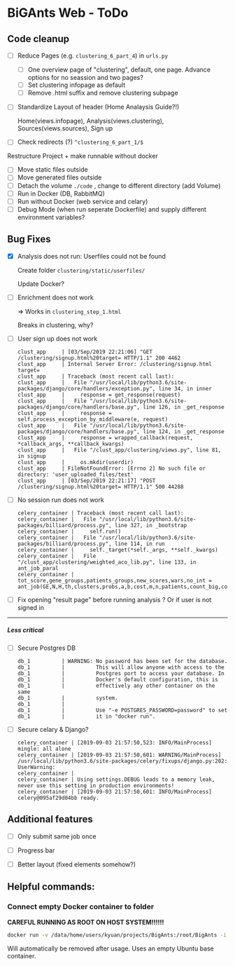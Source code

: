 # BiGAnts Web - ToDo

## Code cleanup

+ [ ] Reduce Pages (e.g. `clustering_6_part_4`) in `urls.py`

  + [ ] One overview page of "clustering", default, one page. Advance options for no seassion and two pages?
  + [ ] Set clustering infopage as default
  + [ ] Remove .html suffix and remove clustering subpage

+ [ ] Standardize Layout of header (Home Analaysis Guide?!) 

  Home(views.infopage), Analysis(views.clustering), Sources(views.sources), Sign up

+ [ ] Check redirects (?) `^clustering_6_part_1/$`

Restructure Project + make runnable without docker

+ [ ] Move static files outside
+ [ ] Move generated files outside
+ [ ] Detach the volume `./code` , change to different directory (add Volume)
+ [ ] Run in Docker (DB, RabbitMQ)
+ [ ] Run without Docker (web service and celary)
+ [ ] Debug Mode (when run seperate Dockerfile) and supply different environment variables?

## Bug Fixes

+ [x] Analysis does not run: Userfiles could not be found

  Create folder `clustering/static/userfiles/`

  Update Docker?

+ [ ] Enrichment does not work

  => Works in `clustering_step_1.html`

  Breaks in clustering, why?

+ [ ] User  sign up does not work

  ```
  clust_app     | [03/Sep/2019 22:21:06] "GET /clustering/signup.html%20target= HTTP/1.1" 200 4462
  clust_app     | Internal Server Error: /clustering/signup.html target=
  clust_app     | Traceback (most recent call last):
  clust_app     |   File "/usr/local/lib/python3.6/site-packages/django/core/handlers/exception.py", line 34, in inner
  clust_app     |     response = get_response(request)
  clust_app     |   File "/usr/local/lib/python3.6/site-packages/django/core/handlers/base.py", line 126, in _get_response
  clust_app     |     response = self.process_exception_by_middleware(e, request)
  clust_app     |   File "/usr/local/lib/python3.6/site-packages/django/core/handlers/base.py", line 124, in _get_response
  clust_app     |     response = wrapped_callback(request, *callback_args, **callback_kwargs)
  clust_app     |   File "/clust_app/clustering/views.py", line 81, in signup
  clust_app     |     os.mkdir(userdir)
  clust_app     | FileNotFoundError: [Errno 2] No such file or directory: 'user_uploaded_files/test'
  clust_app     | [03/Sep/2019 22:21:17] "POST /clustering/signup.html%20target= HTTP/1.1" 500 44288
  ```

+ [ ] No session run does not work

  ```
  celery_container | Traceback (most recent call last):
  celery_container |   File "/usr/local/lib/python3.6/site-packages/billiard/process.py", line 327, in _bootstrap
  celery_container |     self.run()
  celery_container |   File "/usr/local/lib/python3.6/site-packages/billiard/process.py", line 114, in run
  celery_container |     self._target(*self._args, **self._kwargs)
  celery_container |   File "/clust_app/clustering/weighted_aco_lib.py", line 133, in ant_job_paral
  celery_container |     tot_score,gene_groups,patients_groups,new_scores,wars,no_int = ant_job(GE,N,H,th,clusters,probs,a,b,cost,m,n,patients,count_big,cost_limit,L_g_min,L_g_max,G,ge,seed)
  
  ```

+ [ ] Fix opening "result page" before running analysis ? Or if user is not signed in



____

##### Less critical

+ [ ] Secure Postgres DB 

  ```
  db_1          | WARNING: No password has been set for the database.
  db_1          |          This will allow anyone with access to the
  db_1          |          Postgres port to access your database. In
  db_1          |          Docker's default configuration, this is
  db_1          |          effectively any other container on the same
  db_1          |          system.
  db_1          | 
  db_1          |          Use "-e POSTGRES_PASSWORD=password" to set
  db_1          |          it in "docker run".
  ```

+ [ ] Secure celary & Django?

  ```
  celery_container | [2019-09-03 21:57:50,523: INFO/MainProcess] mingle: all alone
  celery_container | [2019-09-03 21:57:50,601: WARNING/MainProcess] /usr/local/lib/python3.6/site-packages/celery/fixups/django.py:202: UserWarning:
  celery_container | 
  celery_container | Using settings.DEBUG leads to a memory leak, never use this setting in production environments!
  celery_container | [2019-09-03 21:57:50,601: INFO/MainProcess] celery@095af29d04bb ready.
  ```



## Additional features

+ [ ] Only submit same job once
+ [ ] Progress bar
+ [ ] Better layout (fixed elements somehow?)



## Helpful commands:

### Connect empty Docker container to folder

**CAREFUL RUNNING AS ROOT ON HOST SYSTEM!!!!!!**

```bash
docker run -v /data/home/users/kyuan/projects/BigAnts:/root/BigAnts -i -t --rm ubuntu bash
```

Will automatically be removed after usage. Uses an empty Ubuntu base container.

